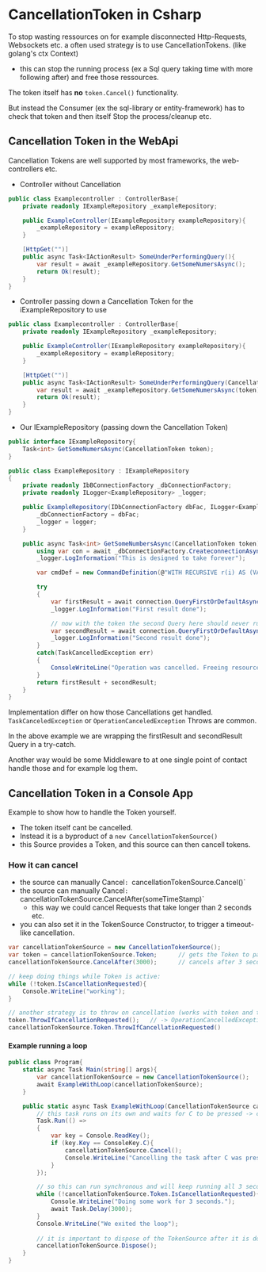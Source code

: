 # CancellationToken in Csharp
To stop wasting ressources on for example disconnected Http-Requests, Websockets etc. a often used strategy is to use CancellationTokens. (like golang's ctx Context)
- this can stop the running process (ex a Sql query taking time with more following after) and free those ressources.

The token itself has **no** `token.Cancel()` functionality. 

But instead the Consumer (ex the sql-library or entity-framework) has to check that token and then itself Stop the process/cleanup etc.

## Cancellation Token in the WebApi
Cancellation Tokens are well supported by most frameworks, the web-controllers etc.

- Controller without Cancellation
```cs
public class Examplecontroller : ControllerBase{
    private readonly IExampleRepository _exampleRepository;

    public ExampleController(IExampleRepository exampleRepository){
        _exampleRepository = exampleRepository;
    }

    [HttpGet("")]
    public async Task<IActionResult> SomeUnderPerformingQuery(){
        var result = await _exampleRepository.GetSomeNumersAsync();
        return Ok(result);
    }
}
```

- Controller passing down a Cancellation Token for the iExampleRepository to use
```cs
public class Examplecontroller : ControllerBase{
    private readonly IExampleRepository _exampleRepository;

    public ExampleController(IExampleRepository exampleRepository){
        _exampleRepository = exampleRepository;
    }

    [HttpGet("")]
    public async Task<IActionResult> SomeUnderPerformingQuery(CancellationToken token){
        var result = await _exampleRepository.GetSomeNumersAsync(token);
        return Ok(result);
    }
}
```

- Our IExampleRepository (passing down the Cancellation Token)
```cs
public interface IExampleRepository{
    Task<int> GetSomeNumersAsync(CancellationToken token);
}

public class ExampleRepository : IExampleRepository
{
    private readonly IbBConnectionFactory _dbConnectionFactory;
    private readonly ILogger<ExampleRepository> _logger;

    public ExampleRepository(IDbConnectionFactory dbFac, ILogger<ExampleRepository> logger){
        _dbConnectionFactory = dbFac;
        _logger = logger;
    }

    public async Task<int> GetSomeNumbersAsync(CancellationToken token){
        using var con = await _dbConnectionFactory.CreateconnectionAsync();
        _logger.LogInformation("This is designed to take forever");

        var cmdDef = new CommandDefinition(@"WITH RECURSIVE r(i) AS (VALUES(0) UNION SELECT i FROM r LIMIT 3000 ...)", cancellationToken: token);

        try
        {
            var firstResult = await connection.QueryFirstOrDefaultAsync<int>(cmdDef);
            _logger.LogInformation("First result done");

            // now with the token the second Query here should never run (if we cancel the request in the time the first takes)
            var secondResult = await connection.QueryFirstOrDefaultAsync<int>(cmdDef);
            _logger.LogInformation("Second result done");
        }
        catch(TaskCancelledException err)
        {
            ConsoleWriteLine("Operation was cancelled. Freeing resources.");
        }
        return firstResult + secondResult;
    }
}
```

Implementation differ on how those Cancellations get handled.
`TaskCanceledException` or `OperationCanceledException` Throws are common.

In the above example we are wrapping the firstResult and secondResult Query in a try-catch. 

Another way would be some Middleware to at one single point of contact handle those and for example log them.


 
## Cancellation Token in a Console App
Example to show how to handle the Token yourself.

- The token itself cant be cancelled.
- Instead it is a byproduct of a `new CancellationTokenSource()`
- this Source provides a Token, and this source can then cancell tokens.

### How it can cancel
- the source can manually Cancel`: `cancellationTokenSource.Cancel()`
- the source can manually Cancel`: `cancellationTokenSource.CancelAfter(someTimeStamp)`
    - this way we could cancel Requests that take longer than 2 seconds etc.
- you can also set it in the TokenSource Constructor, to trigger a timeout-like cancellation.

```cs
var cancellationTokenSource = new CancellationTokenSource();
var token = cancellationTokenSource.Token;      // gets the Token to pass down
cancellationTokenSource.CancelAfter(3000);      // cancels after 3 seconds

// keep doing things while Token is active:
while (!token.IsCancellationRequested){
    Console.WriteLine("working");
}

// another strategy is to throw on cancellation (works with token and tokenSource)
token.ThrowIfCancellationRequested();   // -> OperationCancelledException
cancellationTokenSource.Token.ThrowIfCancellationRequested()
```

#### Example running a loop
```cs
public class Program{
    static async Task Main(string[] args){
        var cancellationTokenSource = new CancellationTokenSource();
        await ExampleWithLoop(cancellationTokenSource);
    }

    public static async Task ExampleWithLoop(CancellationTokenSource cancellationTokenSource){
        // this task runs on its own and waits for C to be pressed -> cancels
        Task.Run(() =>
        {
            var key = Console.ReadKey();
            if (key.Key == ConsoleKey.C){
                cancellationTokenSource.Cancel();
                Console.WriteLine("Cancelling the task after C was pressed");
            }
        });

        // so this can run synchronous and will keep running all 3 seconds.
        while (!cancellationTokenSource.Token.IsCancellationRequested){
            Console.WriteLine("Doing some work for 3 seconds.");
            await Task.Delay(3000);
        }
        Console.WriteLine("We exited the loop");
        
        // it is important to dispose of the TokenSource after it is done:
        cancellationTokenSource.Dispose();
    }
}
```